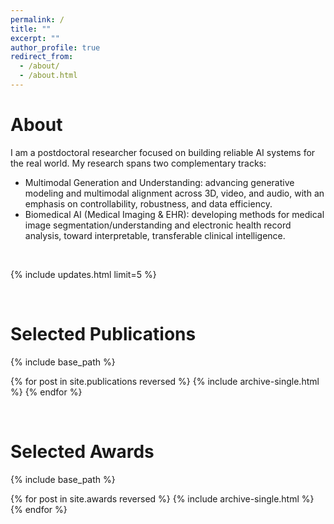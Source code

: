 ```yaml
---
permalink: /
title: ""
excerpt: ""
author_profile: true
redirect_from: 
  - /about/
  - /about.html
---
```

About
=====
  I am a postdoctoral researcher focused on building reliable AI systems for the real world. My research spans two complementary tracks:
  
  - Multimodal Generation and Understanding: advancing generative modeling and multimodal alignment across 3D, video, and audio, with an emphasis on controllability, robustness, and data efficiency.
  - Biomedical AI (Medical Imaging & EHR): developing methods for medical image segmentation/understanding and electronic health record analysis, toward interpretable, transferable clinical intelligence.

<br />

{% include updates.html limit=5 %}

<br />

Selected Publications
=======
{% include base_path %}

{% for post in site.publications reversed %}
  {% include archive-single.html %}
{% endfor %}

<br />

Selected Awards
=======
{% include base_path %}

{% for post in site.awards reversed %}
  {% include archive-single.html %}
{% endfor %}